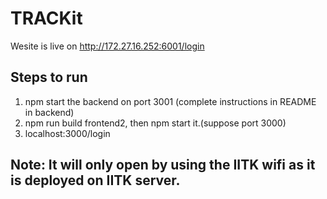 # TRACKit
Wesite is live on http://172.27.16.252:6001/login
## Steps to run

1. npm start the backend on port 3001 (complete instructions in README in backend)
2. npm run build frontend2, then npm start it.(suppose port 3000)
4. localhost:3000/login

## Note: It will only open by using the IITK wifi as it is deployed on IITK server.
